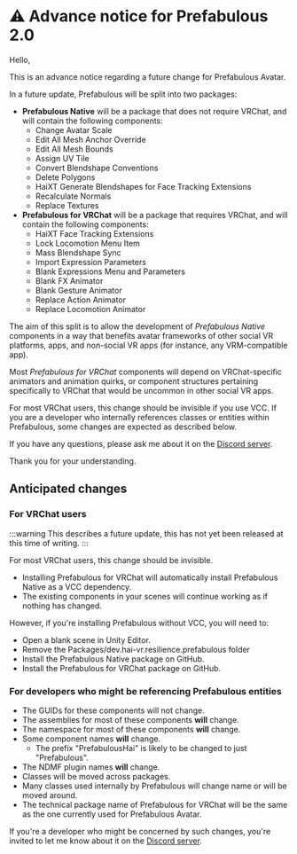 ﻿# ⚠️ Advance notice for Prefabulous 2.0

Hello,

This is an advance notice regarding a future change for Prefabulous Avatar.

In a future update, Prefabulous will be split into two packages:
- **Prefabulous Native** will be a package that does not require VRChat, and will contain the following components:
  - Change Avatar Scale
  - Edit All Mesh Anchor Override
  - Edit All Mesh Bounds
  - Assign UV Tile
  - Convert Blendshape Conventions
  - Delete Polygons
  - HaiXT Generate Blendshapes for Face Tracking Extensions
  - Recalculate Normals
  - Replace Textures
- **Prefabulous for VRChat** will be a package that requires VRChat, and will contain the following components:
  - HaiXT Face Tracking Extensions
  - Lock Locomotion Menu Item
  - Mass Blendshape Sync
  - Import Expression Parameters
  - Blank Expressions Menu and Parameters
  - Blank FX Animator
  - Blank Gesture Animator
  - Replace Action Animator
  - Replace Locomotion Animator

The aim of this split is to allow the development of *Prefabulous Native* components in a way that benefits avatar frameworks
of other social VR platforms, apps, and non-social VR apps (for instance, any VRM-compatible app).

Most *Prefabulous for VRChat* components will depend on VRChat-specific animators and animation quirks,
or component structures pertaining specifically to VRChat that would be uncommon in other social VR apps.

For most VRChat users, this change should be invisible if you use VCC.
If you are a developer who internally references classes or entities within Prefabulous, some changes are expected as described below.

If you have any questions, please ask me about it on the [Discord server](/docs/other/discord).

Thank you for your understanding.

## Anticipated changes

### For VRChat users

:::warning
This describes a future update, this has not yet been released at this time of writing.
:::

For most VRChat users, this change should be invisible.

- Installing Prefabulous for VRChat will automatically install Prefabulous Native as a VCC dependency.
- The existing components in your scenes will continue working as if nothing has changed.

However, if you're installing Prefabulous without VCC, you will need to:
- Open a blank scene in Unity Editor.
- Remove the Packages/dev.hai-vr.resilience.prefabulous folder
- Install the Prefabulous Native package on GitHub.
- Install the Prefabulous for VRChat package on GitHub.

### For developers who might be referencing Prefabulous entities

- The GUIDs for these components will not change.
- The assemblies for most of these components **will** change.
- The namespace for most of these components **will** change.
- Some component names **will** change.
  - The prefix "PrefabulousHai" is likely to be changed to just "Prefabulous".
- The NDMF plugin names **will** change. 
- Classes will be moved across packages.
- Many classes used internally by Prefabulous will change name or will be moved around.
- The technical package name of Prefabulous for VRChat will be the same as the one currently used for Prefabulous Avatar.

If you're a developer who might be concerned by such changes, you're invited to let me know about it on the [Discord server](/docs/other/discord).
